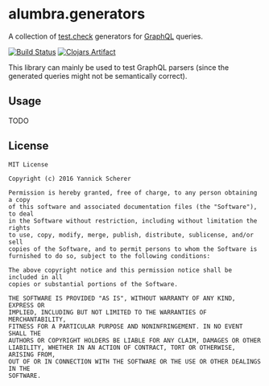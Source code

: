 # alumbra.generators

A collection of [test.check][tc] generators for [GraphQL][ql] queries.

[![Build Status](https://travis-ci.org/alumbra/alumbra.generators.svg?branch=master)](https://travis-ci.org/alumbra/alumbra.generators)
[![Clojars Artifact](https://img.shields.io/clojars/v/alumbra/alumbra.generators.svg)](https://clojars.org/alumbra)

This library can mainly be used to test GraphQL parsers (since the generated
queries might not be semantically correct).

[tc]: https://github.com/clojure/test.check
[ql]: http://graphql.org/

## Usage

TODO

## License

```
MIT License

Copyright (c) 2016 Yannick Scherer

Permission is hereby granted, free of charge, to any person obtaining a copy
of this software and associated documentation files (the "Software"), to deal
in the Software without restriction, including without limitation the rights
to use, copy, modify, merge, publish, distribute, sublicense, and/or sell
copies of the Software, and to permit persons to whom the Software is
furnished to do so, subject to the following conditions:

The above copyright notice and this permission notice shall be included in all
copies or substantial portions of the Software.

THE SOFTWARE IS PROVIDED "AS IS", WITHOUT WARRANTY OF ANY KIND, EXPRESS OR
IMPLIED, INCLUDING BUT NOT LIMITED TO THE WARRANTIES OF MERCHANTABILITY,
FITNESS FOR A PARTICULAR PURPOSE AND NONINFRINGEMENT. IN NO EVENT SHALL THE
AUTHORS OR COPYRIGHT HOLDERS BE LIABLE FOR ANY CLAIM, DAMAGES OR OTHER
LIABILITY, WHETHER IN AN ACTION OF CONTRACT, TORT OR OTHERWISE, ARISING FROM,
OUT OF OR IN CONNECTION WITH THE SOFTWARE OR THE USE OR OTHER DEALINGS IN THE
SOFTWARE.
```
